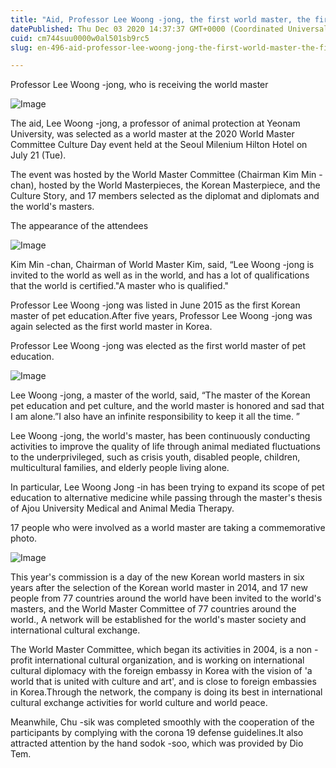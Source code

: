 ```yaml
---
title: "Aid, Professor Lee Woong -jong, the first world master, the first world master"
datePublished: Thu Dec 03 2020 14:37:37 GMT+0000 (Coordinated Universal Time)
cuid: cm744suu0000w0al501sb9rc5
slug: en-496-aid-professor-lee-woong-jong-the-first-world-master-the-first-world-master

---
```



Professor Lee Woong -jong, who is receiving the world master

![Image](https://cdn.hashnode.com/res/hashnode/image/upload/v1739499007772/414a57ea-cab3-4d9a-afbd-2a94c7610154.jpeg)

The aid, Lee Woong -jong, a professor of animal protection at Yeonam University, was selected as a world master at the 2020 World Master Committee Culture Day event held at the Seoul Milenium Hilton Hotel on July 21 (Tue).

The event was hosted by the World Master Committee (Chairman Kim Min -chan), hosted by the World Masterpieces, the Korean Masterpiece, and the Culture Story, and 17 members selected as the diplomat and diplomats and the world's masters.

The appearance of the attendees

![Image](https://cdn.hashnode.com/res/hashnode/image/upload/v1739499009844/b94e4544-1a85-4e13-9451-c938944e8033.jpeg)

Kim Min -chan, Chairman of World Master Kim, said, “Lee Woong -jong is invited to the world as well as in the world, and has a lot of qualifications that the world is certified."A master who is qualified."

Professor Lee Woong -jong was listed in June 2015 as the first Korean master of pet education.After five years, Professor Lee Woong -jong was again selected as the first world master in Korea.

Professor Lee Woong -jong was elected as the first world master of pet education.

![Image](https://cdn.hashnode.com/res/hashnode/image/upload/v1739499012689/ae9e7670-befe-41a3-9dd4-99c850b40d82.jpeg)

Lee Woong -jong, a master of the world, said, “The master of the Korean pet education and pet culture, and the world master is honored and sad that I am alone.”I also have an infinite responsibility to keep it all the time. ”

Lee Woong -jong, the world's master, has been continuously conducting activities to improve the quality of life through animal mediated fluctuations to the underprivileged, such as crisis youth, disabled people, children, multicultural families, and elderly people living alone.

In particular, Lee Woong Jong -in has been trying to expand its scope of pet education to alternative medicine while passing through the master's thesis of Ajou University Medical and Animal Media Therapy.

17 people who were involved as a world master are taking a commemorative photo.

![Image](https://cdn.hashnode.com/res/hashnode/image/upload/v1739499014483/78f7c328-469e-44b8-b64c-5c6cb9e3a2f9.jpeg)

This year's commission is a day of the new Korean world masters in six years after the selection of the Korean world master in 2014, and 17 new people from 77 countries around the world have been invited to the world's masters, and the World Master Committee of 77 countries around the world., A network will be established for the world's master society and international cultural exchange.

The World Master Committee, which began its activities in 2004, is a non -profit international cultural organization, and is working on international cultural diplomacy with the foreign embassy in Korea with the vision of 'a world that is united with culture and art', and is close to foreign embassies in Korea.Through the network, the company is doing its best in international cultural exchange activities for world culture and world peace.

Meanwhile, Chu -sik was completed smoothly with the cooperation of the participants by complying with the corona 19 defense guidelines.It also attracted attention by the hand sodok -soo, which was provided by Dio Tem.